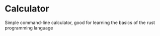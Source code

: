 # Calculator

Simple command-line calculator, good for learning the basics of the rust programming language

